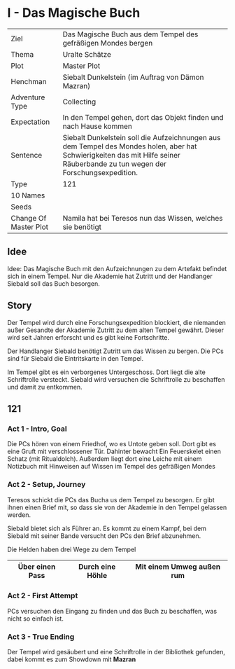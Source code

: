 # I - Das Magische Buch

| | |
|---|---|
|Ziel|Das Magische Buch aus dem Tempel des gefräßigen Mondes bergen|
|Thema|Uralte Schätze|
|Plot|Master Plot|
|Henchman|Siebalt Dunkelstein (im Auftrag von Dämon Mazran)|
|Adventure Type|Collecting|
|Expectation|In den Tempel gehen, dort das Objekt finden und nach Hause kommen|
|Sentence|Siebalt Dunkelstein soll die Aufzeichnungen aus dem Tempel des Mondes holen, aber hat Schwierigkeiten das mit Hilfe seiner Räuberbande zu tun wegen der Forschungsexpedition.|
|Type|121| 
| 10 Names| |
|Seeds| |
|Change Of Master Plot|Namila hat bei Teresos nun das Wissen, welches sie benötigt|

## Idee
Idee: Das Magische Buch mit den Aufzeichnungen zu dem Artefakt befindet sich in einem Tempel.
Nur die Akademie hat Zutritt und der Handlanger Siebald soll das Buch besorgen.

## Story
Der Tempel wird durch eine Forschungsexpedition blockiert, die niemanden außer
Gesandte der Akademie Zutritt zu dem alten Tempel gewährt. Dieser wird seit 
Jahren erforscht und es gibt keine Fortschritte.

Der Handlanger Siebald benötigt Zutritt um das Wissen zu bergen. 
Die PCs sind für Siebald die Eintritskarte in den Tempel.

Im Tempel gibt es ein verborgenes Untergeschoss. Dort liegt die alte Schriftrolle versteckt.
Siebald wird versuchen die Schriftrolle zu beschaffen und damit zu entkommen.

## 121
### Act 1 - Intro, Goal
Die PCs hören von einem Friedhof, wo es Untote geben soll. Dort gibt es eine Gruft mit 
verschlossener Tür. Dahinter bewacht Ein Feuerskelet einen Schatz (mit Ritualdolch). 
Außerdem liegt dort eine Leiche mit einem Notizbuch mit Hinweisen auf Wissen im Tempel des 
gefräßigen Mondes

### Act 2 - Setup, Journey
Teresos schickt die PCs das Bucha us dem Tempel zu besorgen. Er gibt ihnen einen Brief mit,
so dass sie von der Akademie in den Tempel gelassen werden.

Siebald bietet sich als Führer an. Es kommt zu einem Kampf, bei dem Siebald mit seiner Bande
versucht den PCs den Brief abzunehmen.

Die Helden haben drei Wege zu dem Tempel

|Über einen Pass|Durch eine Höhle|Mit einem Umweg außen rum|
|---|---|---|

### Act 2 - First Attempt
PCs versuchen den Eingang zu finden und das Buch zu beschaffen, was nicht so einfach ist.

### Act 3 - True Ending
Der Tempel wird gesäubert und eine Schriftrolle in der Bibliothek gefunden, dabei kommt es zum 
Showdown mit **Mazran**

